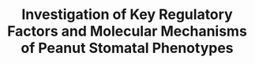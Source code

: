 ---
title: "Investigation of Key Regulatory Factors and Molecular Mechanisms of Peanut Stomatal Phenotypes"
collection: projects
# type: "DL for Biology"
# permalink: /projects/2024-DL4Biology
excerpt: |
    <div style="text-align: justify; font-size: 16px; color: #666; margin: 5px 0 0 20px; margin-left: 0px;">
        <p>
            This project aims to collect and quantify stomatal phenotypes from live field-grown peanut plants using an intelligent recognition system. By integrating phenotypic, genotypic and environmental data, we can perform Genome-Wide Association Study (GWAS) and Genotype-by-Environment Interaction Analysis (G×E) to identify key and high-stable regulatory genes. The ultimate goal is to discover superior genetic resources for peanut breeding under variable environments and enhance its productivity and adaptability. In this project, I worked with Quanling Zhao and Prof. Xiaohui Yang from AITA, as well as Dr. Chenyang Du and <a href="https://bio.henu.edu.cn/info/1033/3869.htm" style="text-decoration: none;">Prof. Chen Miao</a> from <a href="https://csai.henu.edu.cn/" style="text-decoration: none;">State Key Laboratory of Crop Stress Adaptation and Improvement</a>, to finish the following works:
        </p>
        <ul style="padding-left: 30px; margin-top: 0;">
            <li style="margin-bottom: 15px;">
                Development of <a href="https://github.com/mason-ching/RGxEStat" style="text-decoration: none;">RGxEStat</a>. RGxEStat is a user-friendly R GUI package designed for statistical analysis of genotype-by-environment interactions. It integrates: (1) significance analysis based on the mixed effect model to determine whether genes or GxE interactions significantly affect phenotypic traits; (2) single-gene and multi-gene stability analysis based on singular value effect decomposition, which further studies the interactive relationships between genes and environments, as well as the relative superiority or inferiority of genotypes across environments. This tool empowers breeders to identify environment-specific alleles associated with stomatal function, providing actionable insights for climate-resilient peanut breeding.
            </li>
            <li style="margin-bottom: 15px;">
                <strong>StomaD²</strong>, an end-to-end stomatal phenotyping system based on diffusion-based restoration detection network. StomaD² supports real-time imaging and quantification of stomatal phenotypes (e.g., density, conductance) in field conditions. It is also compatible with both monocot and dicot crops, and accepts both destructive and non-destructive microscopy images. Experimental results demonstrate that StomaD² achieves expert-level accuracy and high generalization across species, highlighting its potential for large-scale phenotyping, plant physiology research and precision agriculture.
            </li>
            <li>
                We propose a triphasic Hellinger Distance-based Intersection over Union (<a href="https://patents.google.com/patent/CN118691972A/en" style="text-decoration: none;">HDIoU</a>) for oriented bounding box (OBB) regression, and integrate it into the training of YOLOv8-OBB on non-destructive leaf epidermal stomatal images. HDIoU utilizes a dynamic indicator to determine the current optimization focus during training, allowing the loss function to continuously transition across three objective phases within a single unified learning process. This triphasic design facilitates more accurate and efficient localization of target contours, yielding precise phenotypic information for stomatal studies. Furthermore, HDIoU is inherently scale-invariant, making it particularly effective for detecting small objects such as stomata in high-resolution biological imagery.
            </li>
        </ul>
    </div>
venue: "AITA and State Key Laboratory of Crop Stress Adaptation and Improvement, Henan, China"
start-date: 2024-04-01
end-date: 2024-11-15
---